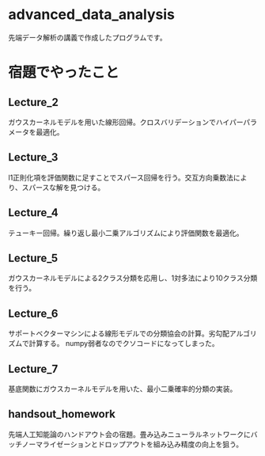# advanced_data_analysis
先端データ解析の講義で作成したプログラムです。
# 宿題でやったこと
## Lecture_2
ガウスカーネルモデルを用いた線形回帰。クロスバリデーションでハイパーパラメータを最適化。
## Lecture_3
l1正則化項を評価関数に足すことでスパース回帰を行う。交互方向乗数法により、スパースな解を見つける。
## Lecture_4
テューキー回帰。繰り返し最小二乗アルゴリズムにより評価関数を最適化。
## Lecture_5
ガウスカーネルモデルによる2クラス分類を応用し、1対多法により10クラス分類を行う。
## Lecture_6
サポートベクターマシンによる線形モデルでの分類協会の計算。劣勾配アルゴリズムで計算する。
numpy弱者なのでクソコードになってしまった。
## Lecture_7
基底関数にガウスカーネルモデルを用いた、最小二乗確率的分類の実装。
## handsout_homework
先端人工知能論のハンドアウト会の宿題。畳み込みニューラルネットワークにバッチノーマライゼーションとドロップアウトを組み込み精度の向上を狙う。

